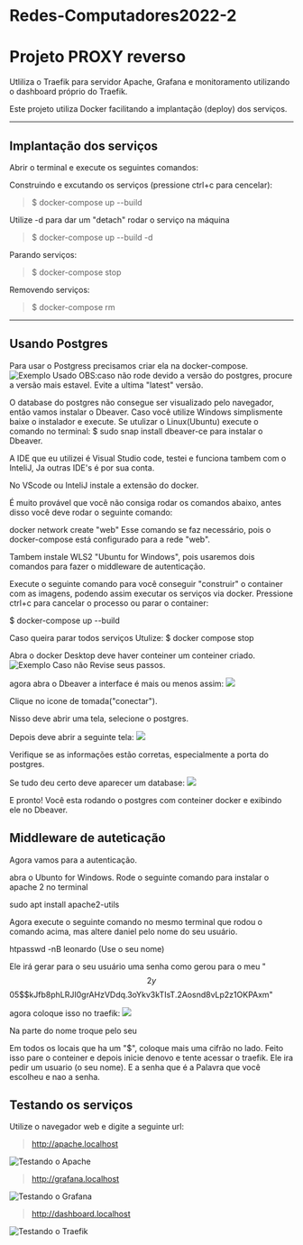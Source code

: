 # Redes-Computadores2022-2


# Projeto PROXY reverso 

 Utliliza o Traefik para servidor Apache, Grafana e monitoramento utilizando o dashboard próprio do Traefik.
    
Este projeto utiliza Docker facilitando a implantação (deploy) dos serviços. 
 ***

 ## Implantação dos serviços
 Abrir o terminal e execute os seguintes comandos:

Construindo e excutando os serviços (pressione ctrl+c para cencelar):

 > $ docker-compose up --build

 Utilize -d para dar um "detach" rodar o serviço na máquina

> $ docker-compose up --build -d

Parando serviços: 
> $ docker-compose stop

Removendo serviços: 
> $ docker-compose rm
***

## Usando Postgres
Para usar o Postgress precisamos criar ela na docker-compose.
![Exemplo Usado](/doc/postgres_exemplo.png)
OBS:caso não rode devido a versão do postgres, procure a versão mais estavel. Evite a ultima "latest" versão.

O database do postgres não consegue ser visualizado pelo navegador, então vamos instalar o Dbeaver.
Caso você utilize Windows simplismente baixe o instalador e execute.
Se utulizar o Linux(Ubuntu) execute o comando no terminal: $ sudo snap install dbeaver-ce para instalar o Dbeaver.

A IDE que eu utilizei é Visual Studio code, testei e funciona tambem com o InteliJ, Ja outras IDE's é por sua conta.

No VScode ou InteliJ instale a extensão do docker.

É muito provável que você não consiga rodar os comandos abaixo, antes disso você deve rodar o seguinte comando:

docker network create "web"
Esse comando se faz necessário, pois o docker-compose está configurado para a rede "web".

Tambem instale WLS2 "Ubuntu for Windows", pois usaremos dois comandos para fazer o middleware de autenticação.

Execute o seguinte comando para você conseguir "construir" o container com as imagens, podendo assim executar os serviços via docker. Pressione ctrl+c para cancelar o processo ou parar o container:

$ docker-compose up --build

Caso queira parar todos serviços Utulize:
$ docker compose stop

Abra o docker Desktop deve haver conteiner um conteiner criado.
![Exemplo](/doc/docker_desk_exemplo.png)
Caso não Revise seus passos.

agora abra o Dbeaver a interface é mais ou menos assim:
![](/doc/dbeaver_interface.png)

Clique no icone de tomada("conectar").

Nisso deve abrir uma tela, selecione o postgres.

Depois deve abrir a seguinte tela:
![](doc/dbeaver_interface_2.png)

Verifique se as informações estão corretas, especialmente a porta do postgres.
 
 Se tudo deu certo deve aparecer um database:
 ![](/doc/dbeaver_interface.png)

 E pronto! Você esta rodando o postgres com conteiner docker e exibindo ele no Dbeaver.

 ## Middleware de auteticação

 Agora vamos para a autenticação.

 abra o Ubunto for Windows.
 Rode o seguinte comando para instalar o apache 2 no terminal

sudo apt install apache2-utils

Agora execute o seguinte comando no mesmo terminal que rodou o comando acima, mas altere daniel pelo nome do seu usuário.

htpasswd -nB leonardo (Use o seu nome)

Ele irá gerar para o seu usuário uma senha como gerou para o meu
"$$2y$$05$$kJfb8phLRJI0grAHzVDdq.3oYkv3kTIsT.2Aosnd8vLp2z1OKPAxm"

agora coloque isso no traefik:
![](/doc/middleware_exemplo.png) 

Na parte do nome troque pelo seu

Em todos os locais que ha um "$", coloque mais uma cifrão no lado.
Feito isso pare o conteiner e depois inicie denovo e tente acessar o traefik.
Ele ira pedir um usuario (o seu nome).
E a senha que é a Palavra que você escolheu e nao a senha.



 ## Testando os serviços

Utilize o navegador web e digite a seguinte url:

> http://apache.localhost

 ![Testando o Apache](doc/apache.png) 

 > http://grafana.localhost

 ![Testando o Grafana](doc/grafana.png) 

  > http://dashboard.localhost

 ![Testando o Traefik](doc/dashboard.png) 

